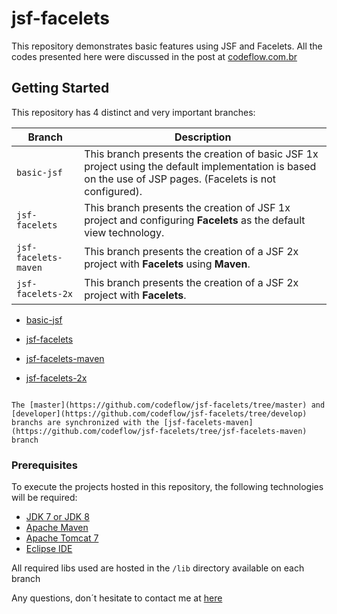 # jsf-facelets

This repository demonstrates basic features using JSF and Facelets. All the codes presented here were discussed in the post at [codeflow.com.br](http://www.codeflow.com.br/index.php/2019/04/23/working-with-facelets-in-java-server-faces/)

## Getting Started

This repository has 4 distinct and very important branches:

| Branch | Description |
| --- | --- |
| `basic-jsf` | This branch presents the creation of basic JSF 1x project using the default  implementation is based on the use of JSP pages. (Facelets is not configured). |
| `jsf-facelets` | This branch presents the creation of JSF 1x project and configuring **Facelets** as the default view technology. |
| `jsf-facelets-maven` | This branch presents the creation of a JSF 2x project with **Facelets** using **Maven**. |
| `jsf-facelets-2x` | This branch presents the creation of a JSF 2x project with **Facelets**. |

* [basic-jsf](https://github.com/codeflow/jsf-facelets/tree/basic-jsf)
	
* [jsf-facelets](https://github.com/codeflow/jsf-facelets/tree/jsf-facelets)
		
* [jsf-facelets-maven](https://github.com/codeflow/jsf-facelets/tree/jsf-facelets-maven)

* [jsf-facelets-2x](https://github.com/codeflow/jsf-facelets/tree/jsf-facelets-maven)

```

The [master](https://github.com/codeflow/jsf-facelets/tree/master) and [developer](https://github.com/codeflow/jsf-facelets/tree/develop) branchs are synchronized with the [jsf-facelets-maven](https://github.com/codeflow/jsf-facelets/tree/jsf-facelets-maven) branch
```

### Prerequisites

To execute the projects hosted in this repository, the following technologies will be required:

* [JDK 7 or JDK 8](https://openjdk.java.net/install/)
* [Apache Maven](https://maven.apache.org/download.cgi)
* [Apache Tomcat 7](https://tomcat.apache.org/download-70.cgi)
* [Eclipse IDE](https://www.eclipse.org/downloads/)

All required libs used are hosted in the `/lib` directory available on each branch

Any questions, don´t hesitate to contact me at [here](mailto:santos.rafaelbs@gmail.com)
